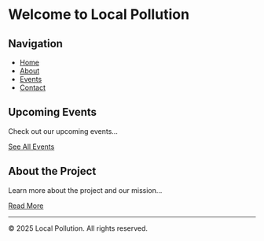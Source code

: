 # Welcome to Local Pollution

## Navigation
- [Home](index.md)
- [About](about.md)
- [Events](events.md)
- [Contact](contact.md)

## Upcoming Events

Check out our upcoming events...

[See All Events](events.md)

## About the Project

Learn more about the project and our mission...

[Read More](about.md)

---

&copy; 2025 Local Pollution. All rights reserved.
